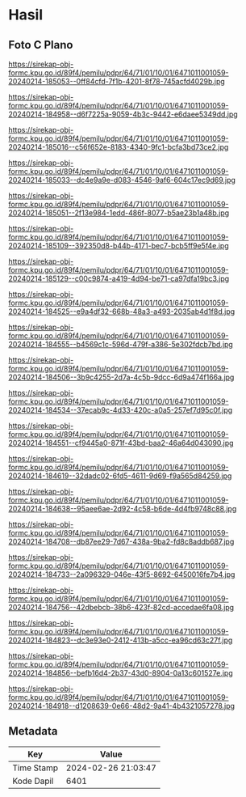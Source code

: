 # Hasil

## Foto C Plano

https://sirekap-obj-formc.kpu.go.id/89f4/pemilu/pdpr/64/71/01/10/01/6471011001059-20240214-185053--0ff84cfd-7f1b-4201-8f78-745acfd4029b.jpg

https://sirekap-obj-formc.kpu.go.id/89f4/pemilu/pdpr/64/71/01/10/01/6471011001059-20240214-184958--d6f7225a-9059-4b3c-9442-e6daee5349dd.jpg

https://sirekap-obj-formc.kpu.go.id/89f4/pemilu/pdpr/64/71/01/10/01/6471011001059-20240214-185016--c56f652e-8183-4340-9fc1-bcfa3bd73ce2.jpg

https://sirekap-obj-formc.kpu.go.id/89f4/pemilu/pdpr/64/71/01/10/01/6471011001059-20240214-185033--dc4e9a9e-d083-4546-9af6-604c17ec9d69.jpg

https://sirekap-obj-formc.kpu.go.id/89f4/pemilu/pdpr/64/71/01/10/01/6471011001059-20240214-185051--2f13e984-1edd-486f-8077-b5ae23b1a48b.jpg

https://sirekap-obj-formc.kpu.go.id/89f4/pemilu/pdpr/64/71/01/10/01/6471011001059-20240214-185109--392350d8-b44b-4171-bec7-bcb5ff9e5f4e.jpg

https://sirekap-obj-formc.kpu.go.id/89f4/pemilu/pdpr/64/71/01/10/01/6471011001059-20240214-185129--c00c9874-a419-4d94-be71-ca97dfa19bc3.jpg

https://sirekap-obj-formc.kpu.go.id/89f4/pemilu/pdpr/64/71/01/10/01/6471011001059-20240214-184525--e9a4df32-668b-48a3-a493-2035ab4d1f8d.jpg

https://sirekap-obj-formc.kpu.go.id/89f4/pemilu/pdpr/64/71/01/10/01/6471011001059-20240214-184555--b4569c1c-596d-479f-a386-5e302fdcb7bd.jpg

https://sirekap-obj-formc.kpu.go.id/89f4/pemilu/pdpr/64/71/01/10/01/6471011001059-20240214-184506--3b9c4255-2d7a-4c5b-9dcc-6d9a474f166a.jpg

https://sirekap-obj-formc.kpu.go.id/89f4/pemilu/pdpr/64/71/01/10/01/6471011001059-20240214-184534--37ecab9c-4d33-420c-a0a5-257ef7d95c0f.jpg

https://sirekap-obj-formc.kpu.go.id/89f4/pemilu/pdpr/64/71/01/10/01/6471011001059-20240214-184551--cf9445a0-871f-43bd-baa2-46a64d043090.jpg

https://sirekap-obj-formc.kpu.go.id/89f4/pemilu/pdpr/64/71/01/10/01/6471011001059-20240214-184619--32dadc02-6fd5-4611-9d69-f9a565d84259.jpg

https://sirekap-obj-formc.kpu.go.id/89f4/pemilu/pdpr/64/71/01/10/01/6471011001059-20240214-184638--95aee6ae-2d92-4c58-b6de-4d4fb9748c88.jpg

https://sirekap-obj-formc.kpu.go.id/89f4/pemilu/pdpr/64/71/01/10/01/6471011001059-20240214-184708--db87ee29-7d67-438a-9ba2-fd8c8addb687.jpg

https://sirekap-obj-formc.kpu.go.id/89f4/pemilu/pdpr/64/71/01/10/01/6471011001059-20240214-184733--2a096329-046e-43f5-8692-6450016fe7b4.jpg

https://sirekap-obj-formc.kpu.go.id/89f4/pemilu/pdpr/64/71/01/10/01/6471011001059-20240214-184756--42dbebcb-38b6-423f-82cd-accedae6fa08.jpg

https://sirekap-obj-formc.kpu.go.id/89f4/pemilu/pdpr/64/71/01/10/01/6471011001059-20240214-184823--dc3e93e0-2412-413b-a5cc-ea96cd63c27f.jpg

https://sirekap-obj-formc.kpu.go.id/89f4/pemilu/pdpr/64/71/01/10/01/6471011001059-20240214-184856--befb16d4-2b37-43d0-8904-0a13c601527e.jpg

https://sirekap-obj-formc.kpu.go.id/89f4/pemilu/pdpr/64/71/01/10/01/6471011001059-20240214-184918--d1208639-0e66-48d2-9a41-4b4321057278.jpg


## Metadata

| Key        | Value               |
| ---------- | ------------------- |
| Time Stamp | 2024-02-26 21:03:47 |
| Kode Dapil | 6401                |



